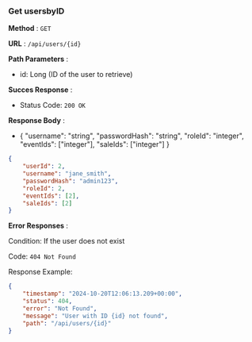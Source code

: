 ### Get usersbyID

**Method** : `GET`

**URL** : `/api/users/{id}`

**Path Parameters** : 
- id: Long (ID of the user to retrieve)

**Succes Response** :

- Status Code: `200 OK`

**Response Body** : 

- { "username": "string", "passwordHash": "string", "roleId": "integer", "eventIds": ["integer"], 
"saleIds": ["integer"] }

```json
{
    "userId": 2,
    "username": "jane_smith",
    "passwordHash": "admin123",
    "roleId": 2,
    "eventIds": [2],
    "saleIds": [2]
}
```

**Error Responses** :

Condition: If the user does not exist

Code: ```404 Not Found``` 

Response Example:

```json
{
    "timestamp": "2024-10-20T12:06:13.209+00:00",
    "status": 404,
    "error": "Not Found",
    "message": "User with ID {id} not found",
    "path": "/api/users/{id}"
}
```